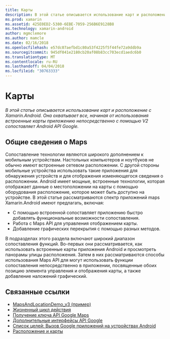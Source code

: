 ```yaml
---
title: Карты
description: В этой статье описывается использование карт и расположение с Xamarin.Android. Она охватывает все, начиная от использования встроенные карты приложению непосредственно с помощью V2 сопоставляет Android API Google.
ms.prod: xamarin
ms.assetid: 425E0ED2-5380-6EBE-7059-256B6E9128B8
ms.technology: xamarin-android
author: mgmclemore
ms.author: mamcle
ms.date: 02/16/2018
ms.openlocfilehash: e57dc07aefbd1c80a53f4225f5f44fe72a9ddb9a
ms.sourcegitcommit: 945df041e2180cb20af08b83cc703ecd1aedc6b0
ms.translationtype: MT
ms.contentlocale: ru-RU
ms.lasthandoff: 04/04/2018
ms.locfileid: "30763333"
---
```

# <a name="maps"></a>Карты

_В этой статье описывается использование карт и расположение с Xamarin.Android. Она охватывает все, начиная от использования встроенные карты приложению непосредственно с помощью V2 сопоставляет Android API Google._

## <a name="maps-overview"></a>Общие сведения о Maps

Сопоставление технологии являются широкого дополнением к мобильным устройствам. Настольных компьютеров и ноутбуков не обычно имеют встроенные сетевом расположении. С другой стороны мобильные устройства использовать такие приложения для обнаружения устройств и для отображения изменяющегося сведения о расположении. Android имеет мощные, встроенные технологии, которая отображает данные о местоположении на карты с помощью оборудования расположение, которое может быть доступно на устройстве. В этой статье рассматриваются спектр приложений maps Xamarin.Android имеют предлагать, включая: 

-  С помощью встроенной сопоставляет приложению быстро добавлять функциональные возможности сопоставления.
-  Работа с Maps API для управления отображением карты.
-  Добавление графических перекрытия с помощью разных методов.

В подразделах этого раздела включают широкий диапазон сопоставления функций.
Во-первых они рассматривается, как использовать встроенные карты приложения Android и просмотреть панорамы улицы расположения. Затем в них рассматриваются способы использования Maps API для могут использовать функции сопоставления непосредственно в приложении, посвященные обоих позицию элемента управления и отображения карты, а также добавление наложений графический.


## <a name="related-links"></a>Связанные ссылки

- [MapsAndLocationDemo_v3 (пример)](https://developer.xamarin.com/samples/monodroid/MapsAndLocationDemo_v3/)
- [Жизненный цикл действия](~/android/app-fundamentals/activity-lifecycle/index.md)
- [Получение ключа API Google Maps](~/android/platform/maps-and-location/maps/obtaining-a-google-maps-api-key.md)
- [Дополнительные интерфейсы API Google](http://code.google.com/android/add-ons/google-apis/reference/index.html?com/google/android/maps/package-summary.html)
- [Список целей: Вызов Google приложений на устройствах Android](http://developer.android.com/guide/appendix/g-app-intents.html)
- [Расположение и карты](http://developer.android.com/guide/topics/location/index.html)
